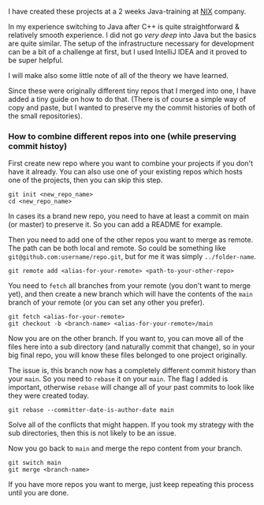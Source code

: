 I have created these projects at a 2 weeks Java-training at [NIX](https://nixstech.com/) company.

In my experience switching to Java after C++ is quite straightforward & relatively smooth experience. I did not go *very deep* into Java but the basics are quite similar. The setup of the infrastructure necessary for development can be a bit of a challenge at first, but I used IntelliJ IDEA and it proved to be super helpful.

I will make also some little note of all of the theory we have learned.

Since these were originally different tiny repos that I merged into one, I have added a tiny guide on how to do that. (There is of course a simple way of copy and paste, but I wanted to preserve my the commit histories of both of the small repositories).

### How to combine different repos into one (while preserving commit histoy)

First create new repo where you want to combine your projects if you don't have it already.
You can also use one of your existing repos which hosts one of the projects, then you can skip this step.
```
git init <new_repo_name>
cd <new_repo_name>
```
In cases its a brand new repo, you need to have at least a commit on main (or master) to preserve it. So you can add a README for example.

Then you need to add one of the other repos you want to merge as remote. The path can be both local and remote. So could be something like `git@github.com:username/repo.git`, but for me it was simply `../folder-name`.
```
git remote add <alias-for-your-remote> <path-to-your-other-repo>
```
You need to `fetch` all branches from your remote (you don't want to merge yet), and then create a new branch which will have the contents of the `main` branch of your remote (or you can set any other you prefer).
```
git fetch <alias-for-your-remote>
git checkout -b <branch-name> <alias-for-your-remote>/main
```
Now you are on the other branch. If you want to, you can move all of the files here into a sub directory (and naturally commit that change), so in your big final repo, you will know these files belonged to one project originally.

The issue is, this branch now has a completely different commit history than your `main`. So you need to `rebase` it on your `main`. The flag I added is important, otherwise `rebase` will change all of your past commits to look like they were created today.
```
git rebase --committer-date-is-author-date main
```
Solve all of the conflicts that might happen. If you took my strategy with the sub directories, then this is not likely to be an issue.

Now you go back to `main` and merge the repo content from your branch.
```
git switch main
git merge <branch-name>
```
If you have more repos you want to merge, just keep repeating this process until you are done.

